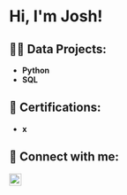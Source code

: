 <h1>Hi, I'm Josh! </h1>

<h2>👨‍💻 Data Projects:</h2>

- <b>Python</b>
- <b>SQL</b>
 
<h2>📄 Certifications:</h2>

- <b>x</b>

<h2> 🤳 Connect with me:</h2>

[<img align="left" alt="JoshVanwinkle | LinkedIn" width="22px" src="https://cdn.jsdelivr.net/npm/simple-icons@v3/icons/linkedin.svg" />][linkedin]

[linkedin]: https://www.linkedin.com/in/joshua-vanwinkle-5058591a4/

<!--
Here are some ideas to get you started:

- 🔭 I’m currently working on ...
- 🌱 I’m currently learning ...
- 👯 I’m looking to collaborate on ...
- 🤔 I’m looking for help with ...
- 💬 Ask me about ...
- 📫 How to reach me: ...
- 😄 Pronouns: ...
- ⚡ Fun fact: ...
-->
